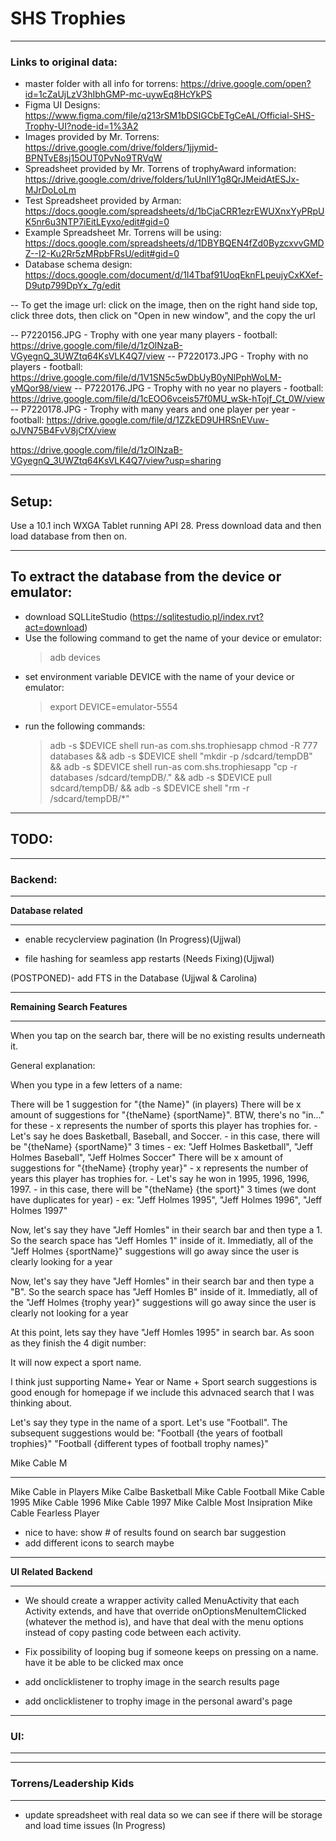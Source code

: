 # SHS Trophies 
___________________________________________________
### Links to original data:
- master folder with all info for torrens: https://drive.google.com/open?id=1cZaUjLzV3hIbhGMP-mc-uywEq8HcYkPS
- Figma UI Designs: https://www.figma.com/file/q213rSM1bDSIGCbETgCeAL/Official-SHS-Trophy-UI?node-id=1%3A2
- Images provided by Mr. Torrens: https://drive.google.com/drive/folders/1jjymid-BPNTvE8sj15OUT0PvNo9TRVqW
- Spreadsheet provided by Mr. Torrens of trophyAward information: https://drive.google.com/drive/folders/1uUnlIY1g8QrJMeidAtESJx-MJrDoLoLm
- Test Spreadsheet provided by Arman: https://docs.google.com/spreadsheets/d/1bCjaCRR1ezrEWUXnxYyPRpUK5nr6u3NTP7iEitLEyxo/edit#gid=0
- Example Spreadsheet Mr. Torrens will be using: https://docs.google.com/spreadsheets/d/1DBYBQEN4fZd0ByzcxvvGMDZ--I2-Ku2Rr5zMRpbFRsU/edit#gid=0
- Database schema design: https://docs.google.com/document/d/1I4Tbaf91UoqEknFLpeujyCxKXef-D9utp799DpYx_7g/edit

-- To get the image url: click on the image, then on the right hand side top, click three dots, then click on "Open in new window", and the copy the url


-- P7220156.JPG - Trophy with one year many players - football: https://drive.google.com/file/d/1zOlNzaB-VGyegnQ_3UWZtq64KsVLK4Q7/view
-- P7220173.JPG - Trophy with no players - football:  https://drive.google.com/file/d/1V1SN5c5wDbUyB0yNlPphWoLM-yMQor98/view
-- P7220176.JPG - Trophy with no year no players - football: https://drive.google.com/file/d/1cEOO6vceis57f0MU_wSk-hTojf_Ct_0W/view
-- P7220178.JPG - Trophy with many years and one player per year - football: https://drive.google.com/file/d/1ZZkED9UHRSnEVuw-oJVN75B4FvV8jCfX/view

https://drive.google.com/file/d/1zOlNzaB-VGyegnQ_3UWZtq64KsVLK4Q7/view?usp=sharing

___________________________________________________
## Setup:

Use a 10.1 inch WXGA Tablet running API 28. Press download data and then load database from then on.
___________________________________________________

## To extract the database from the device or emulator:

* download SQLLiteStudio (https://sqlitestudio.pl/index.rvt?act=download)
* Use the following command to get the name of your device or emulator:
    > adb devices
* set environment variable DEVICE with the name of your device or emulator:
    > export DEVICE=emulator-5554
* run the following commands:
    > adb -s $DEVICE shell run-as com.shs.trophiesapp chmod -R 777 databases &&
        adb -s $DEVICE shell "mkdir -p /sdcard/tempDB" && 
        adb -s $DEVICE shell run-as com.shs.trophiesapp "cp -r databases /sdcard/tempDB/." && 
        adb -s $DEVICE pull sdcard/tempDB/ && 
        adb -s $DEVICE shell "rm -r /sdcard/tempDB/*"

___________________________________________________

## TODO:
___________________________________________________

### Backend:
___________________________________________________
**Database related**
___________________________________________________

- enable recyclerview pagination (In Progress)(Ujjwal)
  
- file hashing for seamless app restarts (Needs Fixing)(Ujjwal)

(POSTPONED)- add FTS in the Database (Ujjwal & Carolina)
___________________________________________________
**Remaining Search Features**
___________________________________________________


When you tap on the search bar, there will be no existing results underneath it. 

General explanation:

When you type in a few letters of a name:

There will be 1 suggestion for "{the Name}" (in players)
There will be x amount of suggestions for "{theName} {sportName}". BTW, there's no "in..." for these
    - x represents the number of sports this player has trophies for. 
    - Let's say he does Basketball, Baseball, and Soccer.
    - in this case, there will be "{theName} {sportName}" 3 times 
    - ex: "Jeff Holmes Basketball", "Jeff Holmes Baseball", "Jeff Holmes Soccer"
There will be x amount of suggestions for "{theName} {trophy year}"
    - x represents the number of years this player has trophies for. 
    - Let's say he won in 1995, 1996, 1996, 1997.
    - in this case, there will be "{theName} {the sport}" 3 times  (we dont have duplicates for year) 
    - ex: "Jeff Holmes 1995", "Jeff Holmes 1996", "Jeff Holmes 1997"
    
    
Now, let's say they have "Jeff Homles" in their search bar and then type a 1. 
So the search space has  "Jeff Homles 1" inside of it.
Immediatly, all of the "Jeff Holmes {sportName}" suggestions will go away since the user is clearly looking for a year

Now, let's say they have "Jeff Homles" in their search bar and then type a "B". 
So the search space has  "Jeff Homles B" inside of it.
Immediatly, all of the "Jeff Holmes {trophy year}" suggestions will go away since the user is clearly not looking for a year

At this point, lets say they have "Jeff Homles 1995" in search bar.
As soon as they finish the 4 digit number:

It will now expect a sport name.

I think just supporting Name+ Year or Name + Sport search suggestions is good enough for homepage if we include this advnaced search that I was thinking about.


Let's say they type in the name of a sport. Let's use "Football". The subsequent suggestions would be:
"Football {the years of football trophies}"
"Football {different types of football trophy names}"


Mike Cable M
___________

Mike Cable in Players
Mike Calbe Basketball
Mike Cable Football
Mike Cable 1995
Mike Cable 1996
Mike Cable 1997
Mike Calble Most Insipration
Mike Cable Fearless Player 


- nice to have: show # of results found on search bar suggestion
- add different icons to search maybe






___________________________________________________
**UI Related Backend**
___________________________________________________

- We should create a wrapper activity called MenuActivity that each Activity extends, and have that override onOptionsMenuItemClicked (whatever the method is), and have that deal with the menu options instead of copy pasting code between each activity.

- Fix possibility of looping bug if someone keeps on pressing on a name. have it be able to be clicked max once

- add onclicklistener to trophy image in the search results page

- add onclicklistener to trophy image in the personal award's page


___________________________________________________
### UI:
___________________________________________________

  

___________________________________________________
### Torrens/Leadership Kids
___________________________________________________

- update spreadsheet with real data so we can see if there will be storage and load time issues (In Progress)
